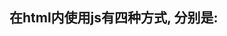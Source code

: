 ## 在html内使用js有四种方式, 分别是: <script>标签内使用; <script>标签内的scr属性引用外部文件夹; 在文档元素添加事件属性; javascript: url(url作为一段能够运行的代码, 返回字符串). 如下:
```javascript
// html
<script>console.log('hello');</script>

<script src="./jquery.min.js"></script>

<div class="click" onclick="console.log('hello');">click</div>

<a href="javascript:new Date().toString();">time</a>
<a href="javascript:alert(new Date());">time</a>
```
